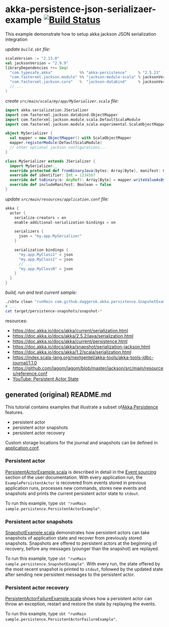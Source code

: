 # akka-persistence-json-serializaer-example [![Build Status](https://travis-ci.org/daggerok/akka-persistence-json-serializaer-example.svg?branch=master)](https://travis-ci.org/daggerok/akka-persistence-json-serializaer-example)
This example demonstrate how to setup akka jackson JSON serialization integration

_update `build.sbt` file:_

```scala
scalaVersion := "2.13.0"
val jacksonVersion = "2.9.9"
libraryDependencies ++= Seq(
  "com.typesafe.akka"            %% "akka-persistence"     % "2.5.23"      ,
  "com.fasterxml.jackson.module" %% "jackson-module-scala" % jacksonVersion,
  "com.fasterxml.jackson.core"   %  "jackson-databind"     % jacksonVersion,
  // ...
)
```

_create `src/main/scala/my/app/MySerializer.scala` file:_

```scala
import akka.serialization.JSerializer
import com.fasterxml.jackson.databind.ObjectMapper
import com.fasterxml.jackson.module.scala.DefaultScalaModule
import com.fasterxml.jackson.module.scala.experimental.ScalaObjectMapper

object MySerializer {
  val mapper = new ObjectMapper() with ScalaObjectMapper
  mapper.registerModule(DefaultScalaModule)
  // other optional jackson configurations...
}

class MySerializer extends JSerializer {
  import MySerializer._
  override protected def fromBinaryJava(bytes: Array[Byte], manifest: Class[_]): AnyRef = mapper.readValue(bytes)
  override def identifier: Int = 1234567
  override def toBinary(o: AnyRef): Array[Byte] = mapper.writeValueAsBytes(o)
  override def includeManifest: Boolean = false
}
```

_update `src/main/resources/application.conf` file:_

```scala
akka {
  actor {
    serialize-creators = on
    enable-additional-serialization-bindings = on

    serializers {
      json = "my.app.MySerializer"
    }

    serialization-bindings {
      "my.app.MyClass1" = json
      "my.app.MyClass2" = json
      // ...
      "my.app.MyClassN" = json
    }
  }
}
```

_build, run and test current sample:_

```bash
./sbtw clean "runMain com.github.daggerok.akka.persistence.SnapshotExample"
# ...
cat target/persistence-snapshots/snapshot-*
```

resources:

- https://doc.akka.io/docs/akka/current/serialization.html
- https://doc.akka.io/docs/akka/2.5.2/java/serialization.html
- https://doc.akka.io/docs/akka/current/persistence.html
- https://doc.akka.io/docs/akka/snapshot/serialization-jackson.html
- https://doc.akka.io/docs/akka/1.2/scala/serialization.html
- https://index.scala-lang.org/nextgentel/akka-tools/akka-tools-jdbc-journal/1.1.0
- https://github.com/lagom/lagom/blob/master/jackson/src/main/resources/reference.conf
- [YouTube: Persistent Actor State](https://www.youtube.com/watch?v=QBj_N1DeRLs&list=PLMhMDErmC1TdBMxd3KnRfYiBV2ELvLyxN&index=41)

## generated (original) README.md 
This tutorial contains examples that illustrate a subset of[Akka Persistence](http://doc.akka.io/docs/akka/2.5/scala/persistence.html) features.

- persistent actor
- persistent actor snapshots
- persistent actor recovery

Custom storage locations for the journal and snapshots can be defined in [application.conf](src/main/resources/application.conf).

### Persistent actor

[PersistentActorExample.scala](src/main/scala/com/github/daggerok/akka/persistence/PersistentActorExample.scala) is described in detail in the [Event sourcing](http://doc.akka.io/docs/akka/2.5/scala/persistence.html#event-sourcing) section of the user documentation. With every application run, the `ExamplePersistentActor` is recovered from events stored in previous application runs, processes new commands, stores new events and snapshots and prints the current persistent actor state to `stdout`.

To run this example, type `sbt "runMain sample.persistence.PersistentActorExample"`.

### Persistent actor snapshots

[SnapshotExample.scala](src/main/scala/com/github/daggerok/akka/persistence/SnapshotExample.scala) demonstrates how persistent actors can take snapshots of application state and recover from previously stored snapshots. Snapshots are offered to persistent actors at the beginning of recovery, before any messages (younger than the snapshot) are replayed.

To run this example, type `sbt "runMain sample.persistence.SnapshotExample"`. With every run, the state offered by the most recent snapshot is printed to `stdout`, followed by the updated state after sending new persistent messages to the persistent actor.

### Persistent actor recovery

[PersistentActorFailureExample.scala](src/main/scala/com/github/daggerok/akka/persistence/PersistentActorFailureExample.scala) shows how a persistent actor can throw an exception, restart and restore the state by replaying the events.

To run this example, type `sbt "runMain sample.persistence.PersistentActorFailureExample"`.

